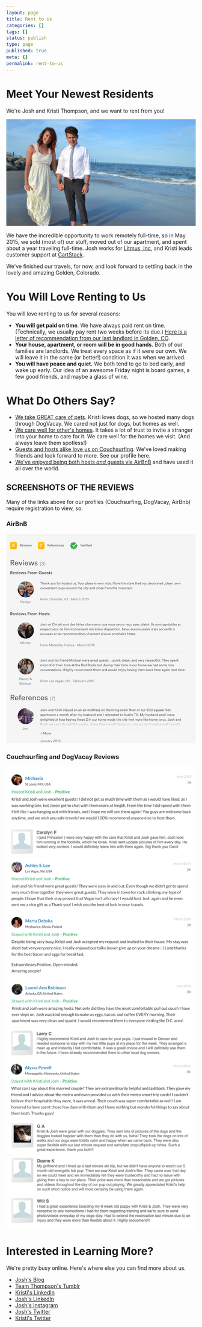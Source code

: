 ```yaml
---
layout: page
title: Rent to Us
categories: []
tags: []
status: publish
type: page
published: true
meta: {}
permalink: rent-to-us
---
```

# Meet Your Newest Residents

We're Josh and Kristi Thompson, and we want to rent from you!

![](/squarespace_images/static_556694eee4b0f4ca9cd56729_t_56108b3de4b0a8aca366a55c_1443924848017_DSC_0407.JPG_)

We have the incredible opportunity to work remotely full-time, so in May 2015, we sold (most of) our stuff, moved out of our apartment, and spent about a year traveling full-time. Josh works for [Litmus, Inc](https://litmus.com), and Kristi leads customer support at [CartStack](http://cartstack.com/).

We've finished our travels, for now, and look forward to settling back in the lovely and amazing Golden, Colorado.

# You Will Love Renting to Us

You will love renting to us for several reasons:

*   **You will get paid on time**. We have always paid rent on time. (Technically, we usually pay rent two weeks before its due.) [Here is a letter of recommendation from our last landlord in Golden, CO](/squarespace_images/JandKLetterofRec.pdf).
*   **Your house, apartment, or room will be in good hands**. Both of our families are landlords. We treat every space as if it were our own. We will leave it in the same (or better!) condition it was when we arrived.
*   **You will have peace and quiet.** We both tend to go to bed early, and wake up early. Our idea of an awesome Friday night is board games, a few good friends, and maybe a glass of wine.

# What Do Others Say?

*   [We take GREAT care of pets](https://dogvacay.com/247-care-while-working-from-home-dog-boarding-355802). Kristi loves dogs, so we hosted many dogs through DogVacay. We cared not just for dogs, but homes as well.
*   [We care well for other's homes](https://www.trustedhousesitters.com/house-and-pet-sitters/87920-wonder_er/). It takes a lot of trust to invite a stranger into your home to care for it. We care well for the homes we visit. (And always leave them spotless!) 
*   [Guests and hosts alike love us on Couchsurfing](https://www.couchsurfing.com/people/team_thompson). We've loved making friends and look forward to more. See our profile here.
*   [We've enjoyed being both hosts _and_ guests via AirBnB](https://www.airbnb.com/users/show/8500078) and have used it all over the world.

## SCREENSHOTS OF THE REVIEWS

Many of the links above for our profiles (Couchsurfing, DogVacay, AirBnb) require registration to view, so:

### AirBnB

![](/squarespace_images/static_556694eee4b0f4ca9cd56729_t_570d59b9b09f951fdd6116e3_1460492746928__)

### Couchsurfing and DogVacay Reviews

![](/squarespace_images/static_556694eee4b0f4ca9cd56729_5610625be4b04e09dd2b331a_56106263e4b0f085582a8dab_1443914608915_Screen+Shot+2015-08-04+at+3.31.21+PM.png_) 
![](/squarespace_images/static_556694eee4b0f4ca9cd56729_5610625be4b04e09dd2b331a_56106263e4b09d0f911dad7a_1443914653104_Screen+Shot+2015-08-04+at+3.33.20+PM.png_) 
![](/squarespace_images/static_556694eee4b0f4ca9cd56729_5610625be4b04e09dd2b331a_56106263e4b0f085582a8dad_1443914676746_Screen+Shot+2015-08-04+at+3.31.32+PM.png_) 
![](/squarespace_images/static_556694eee4b0f4ca9cd56729_5610625be4b04e09dd2b331a_56106263e4b09d0f911dad7d_1443914697920_Screen+Shot+2015-08-04+at+3.32.05+PM.png_) 
![](/squarespace_images/static_556694eee4b0f4ca9cd56729_5610625be4b04e09dd2b331a_56106263e4b0f085582a8daf_1443914715269_Screen+Shot+2015-08-04+at+3.31.48+PM.png_) 
![](/squarespace_images/static_556694eee4b0f4ca9cd56729_5610625be4b04e09dd2b331a_56106263e4b09d0f911dad7f_1443914734296_Screen+Shot+2015-08-04+at+3.33.47+PM.png_) 
![](/squarespace_images/static_556694eee4b0f4ca9cd56729_5610625be4b04e09dd2b331a_56106263e4b0f085582a8db1_1443914762796_Screen+Shot+2015-08-04+at+3.32.18+PM.png_) 
![](/squarespace_images/static_556694eee4b0f4ca9cd56729_5610625be4b04e09dd2b331a_56106263e4b09d0f911dad81_1443914782867_Screen+Shot+2015-08-04+at+3.33.29+PM.png_) 
![](/squarespace_images/static_556694eee4b0f4ca9cd56729_5610625be4b04e09dd2b331a_56106263e4b0f085582a8db3_1443914795594_Screen+Shot+2015-08-04+at+3.33.59+PM.png_) 
![](/squarespace_images/static_556694eee4b0f4ca9cd56729_5610625be4b04e09dd2b331a_56106263e4b09d0f911dad83_1460493021678_Screen+Shot+2015-08-04+at+3.34.13+PM.png_)

# Interested in Learning More?

We're pretty busy online. Here's where else you can find more about us.

*   [Josh's Blog](https://josh.works/)
*   [Team Thompson's Tumblr](http://teamthompsontravels.tumblr.com/)
*   [Kristi's LinkedIn](https://www.linkedin.com/pub/kristi-thompson/44/4a9/60a)
*   [Josh's LinkedIn](https://www.linkedin.com/pub/josh-thompson/20/868/97)
*   [Josh's Instagram](https://instagram.com/josh.works/)
*   [Josh's Twitter](http://twitter.com/josh_works)
*   [Kristi's Twitter](https://twitter.com/krompson)
